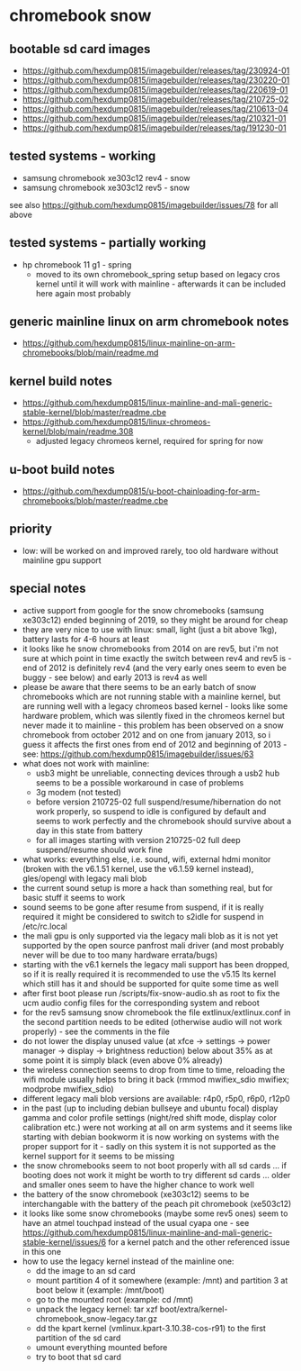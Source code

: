 # chromebook snow

## bootable sd card images

- https://github.com/hexdump0815/imagebuilder/releases/tag/230924-01
- https://github.com/hexdump0815/imagebuilder/releases/tag/230220-01
- https://github.com/hexdump0815/imagebuilder/releases/tag/220619-01
- https://github.com/hexdump0815/imagebuilder/releases/tag/210725-02
- https://github.com/hexdump0815/imagebuilder/releases/tag/210613-04
- https://github.com/hexdump0815/imagebuilder/releases/tag/210321-01
- https://github.com/hexdump0815/imagebuilder/releases/tag/191230-01

## tested systems - working

- samsung chromebook xe303c12 rev4 - snow
- samsung chromebook xe303c12 rev5 - snow

see also https://github.com/hexdump0815/imagebuilder/issues/78 for all above

## tested systems - partially working

- hp chromebook 11 g1 - spring 
  - moved to its own chromebook_spring setup based on legacy cros kernel until it will work with mainline - afterwards it can be included here again most probably

## generic mainline linux on arm chromebook notes

- https://github.com/hexdump0815/linux-mainline-on-arm-chromebooks/blob/main/readme.md

## kernel build notes

- https://github.com/hexdump0815/linux-mainline-and-mali-generic-stable-kernel/blob/master/readme.cbe
- https://github.com/hexdump0815/linux-chromeos-kernel/blob/main/readme.308
  - adjusted legacy chromeos kernel, required for spring for now

## u-boot build notes

- https://github.com/hexdump0815/u-boot-chainloading-for-arm-chromebooks/blob/master/readme.cbe

## priority

- low: will be worked on and improved rarely, too old hardware without mainline gpu support

## special notes

- active support from google for the snow chromebooks (samsung xe303c12) ended beginning of 2019, so they might be around for cheap
- they are very nice to use with linux: small, light (just a bit above 1kg), battery lasts for 4-6 hours at least
- it looks like he snow chromebooks from 2014 on are rev5, but i'm not sure at which point in time exactly the switch between rev4 and rev5 is - end of 2012 is definitely rev4 (and the very early ones seem to even be buggy - see below) and early 2013 is rev4 as well
- please be aware that there seems to be an early batch of snow chromebooks which are not running stable with a mainline kernel, but are running well with a legacy chromeos based kernel - looks like some hardware problem, which was silently fixed in the chromeos kernel but never made it to mainline - this problem has been observed on a snow chromebook from october 2012 and on one from january 2013, so i guess it affects the first ones from end of 2012 and beginning of 2013 - see: https://github.com/hexdump0815/imagebuilder/issues/63
- what does not work with mainline:
  - usb3 might be unreliable, connecting devices through a usb2 hub seems to be a possible workaround in case of problems
  - 3g modem (not tested)
  - before version 210725-02 full suspend/resume/hibernation do not work properly, so suspend to idle is configured by default and seems to work perfectly and the chromebook should survive about a day in this state from battery
  - for all images starting with version 210725-02 full deep suspend/resume should work fine
- what works: everything else, i.e. sound, wifi, external hdmi monitor (broken with the v6.1.51 kernel, use the v6.1.59 kernel instead), gles/opengl with legacy mali blob
- the current sound setup is more a hack than something real, but for basic stuff it seems to work
- sound seems to be gone after resume from suspend, if it is really required it might be considered to switch to s2idle for suspend in /etc/rc.local
- the mali gpu is only supported via the legacy mali blob as it is not yet supported by the open source panfrost mali driver (and most probably never will be due to too many hardware errata/bugs)
- starting with the v6.1 kernels the legacy mali support has been dropped, so if it is really required it is recommended to use the v5.15 lts kernel which still has it and should be supported for quite some time as well
- after first boot please run /scripts/fix-snow-audio.sh as root to fix the ucm audio config files for the corresponding system and reboot
- for the rev5 samsung snow chromebook the file extlinux/extlinux.conf in the second partition needs to be edited (otherwise audio will not work properly) - see the comments in the file
- do not lower the display unused value (at xfce -> settings -> power manager -> display -> brightness reduction) below about 35% as at some point it is simply black (even above 0% already)
- the wireless connection seems to drop from time to time, reloading the wifi module usually helps to bring it back (rmmod mwifiex_sdio mwifiex; modprobe mwifiex_sdio)
- different legacy mali blob versions are available: r4p0, r5p0, r6p0, r12p0
- in the past (up to including debian bullseye and ubuntu focal) display gamma and color profile settings (night/red shift mode, display color calibration etc.) were not working at all on arm systems and it seems like starting with debian bookworm it is now working on systems with the proper support for it - sadly on this system it is not supported as the kernel support for it seems to be missing
- the snow chromebooks seem to not boot properly with all sd cards ... if booting does not work it might be worth to try different sd cards ... older and smaller ones seem to have the higher chance to work well
- the battery of the snow chromebook (xe303c12) seems to be interchangable with the battery of the peach pit chromebook (xe503c12)
- it looks like some snow chromebooks (maybe some rev5 ones) seem to have an atmel touchpad instead of the usual cyapa one - see https://github.com/hexdump0815/linux-mainline-and-mali-generic-stable-kernel/issues/6 for a kernel patch and the other referenced issue in this one
- how to use the legacy kernel instead of the mainline one:
  - dd the image to an sd card
  - mount partition 4 of it somewhere (example: /mnt) and partition 3 at boot below it (example: /mnt/boot)
  - go to the mounted root (example: cd /mnt)
  - unpack the legacy kernel: tar xzf boot/extra/kernel-chromebook_snow-legacy.tar.gz
  - dd the kpart kernel (vmlinux.kpart-3.10.38-cos-r91) to the first partition of the sd card
  - umount everything mounted before
  - try to boot that sd card
